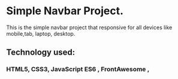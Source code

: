 # Simple Navbar Project.

This is the simple navbar project that responsive for all devices like mobile,tab, laptop, desktop.

## Technology used:

### HTML5, CSS3, JavaScript ES6 , FrontAwesome ,
